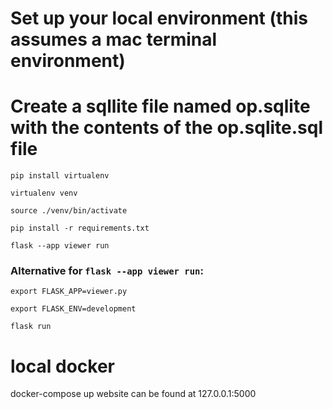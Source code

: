 # Set up your local environment (this assumes a mac terminal environment)

# Create a sqllite file named op.sqlite with the contents of the op.sqlite.sql file

```
pip install virtualenv

virtualenv venv

source ./venv/bin/activate

pip install -r requirements.txt

flask --app viewer run
```

### Alternative for `flask --app viewer run`:

```
export FLASK_APP=viewer.py

export FLASK_ENV=development

flask run
```

# local docker
docker-compose up
website can be found at 127.0.0.1:5000

